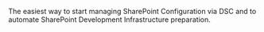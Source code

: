 The easiest way to start managing SharePoint Configuration via DSC and to automate SharePoint Development Infrastructure preparation.